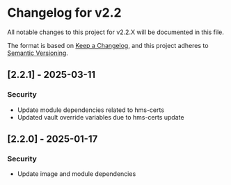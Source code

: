 # Changelog for v2.2

All notable changes to this project for v2.2.X will be documented in this file.

The format is based on [Keep a Changelog](https://keepachangelog.com/en/1.0.0/),
and this project adheres to [Semantic Versioning](https://semver.org/spec/v2.0.0.html).

## [2.2.1] - 2025-03-11

### Security

- Update module dependencies related to hms-certs
- Updated vault override variables due to hms-certs update

## [2.2.0] - 2025-01-17

### Security

- Update image and module dependencies
